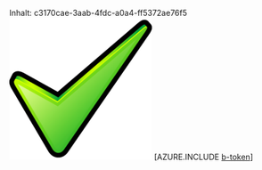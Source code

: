 Inhalt: c3170cae-3aab-4fdc-a0a4-ff5372ae76f5![Bild](dae11562-68d3-4d32-b329-886750d30473.png)
[AZURE.INCLUDE [b-token](e5270c17-4c95-4793-81ed-4dcfd899121f.md)]
